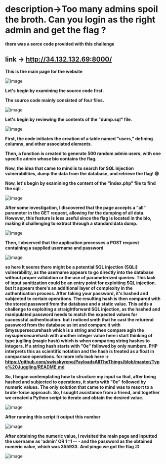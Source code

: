 # description->Too many admins spoil the broth. Can you login as the right admin and get the flag ?

**there was a sorce code provided with this challenge**

## link -> http://34.132.132.69:8000/

**This is the main page for the website**

![image](https://github.com/qlashx/ctf_writeups/assets/106611511/d622f991-682a-4b00-9c1d-022eec4e5f83)

**Let's begin by examining the source code first.**

**The source code mainly consisted of four files.**

![image](https://github.com/qlashx/ctf_writeups/assets/106611511/288e6a9f-8121-43cf-8b02-fee3d6ea96fb)

**Let's begin by reviewing the contents of the "dump.sql" file.**

![image](https://github.com/qlashx/ctf_writeups/assets/106611511/1c5ddf28-abb8-4298-8d56-c86eb6c4f8bc)

**First, the code initiates the creation of a table named "users," defining columns, and other associated elements.**

**Then, a function is created to generate 500 random admin users, with one specific admin whose bio contains the flag.** 

**Now, the idea that came to mind is to search for SQL injection vulnerabilities, dump the data from the database, and retrieve the flag! 😄**

**Now, let's begin by examining the content of the "index.php" file to find the sqli .**

![image](https://github.com/qlashx/ctf_writeups/assets/106611511/7806de29-5758-4b49-9802-a0bcd004b19c)

**After some investigation, I discovered that the page accepts a "all" parameter in the GET request, allowing for the dumping of all data. However, this feature is less useful since the flag is located in the bio, making it challenging to extract through a standard data dump.**

![image](https://github.com/qlashx/ctf_writeups/assets/106611511/1d0b0ddd-68b2-4ca1-9c18-238283249e2d)

**Then, I observed that the application processes a POST request containing a supplied username and password**

![image](https://github.com/qlashx/ctf_writeups/assets/106611511/4a1cec47-f70c-4f30-bb97-5aded8e27194)

**so here It seems there might be a potential SQL injection (SQLi) vulnerability, as the username appears to go directly into the database without proper validation or the use of parameterized queries. This lack of input sanitization could be an entry point for exploiting SQL injection.**
**but It appears there's an additional layer of complexity in the authentication process. After taking your password, it's hashed and subjected to certain operations. The resulting hash is then compared with the stored password from the database and a static value. This adds a challenge to exploiting a straightforward SQL injection, as the hashed and manipulated password needs to match the expected values for successful authentication.**
**but i noticed smth that he cast the returend password from the database as int and compare it with $mysupersecurehash which is a string and then compare agin the mysupersecurehash with another integer value**
**here i start thinking of type juglling (magic hash) which is when comparing string hashes to integers. If a string hash starts with "0e" followed by only numbers, PHP interprets this as scientific notation and the hash is treated as a float in comparison operations. for more info look here -> https://github.com/swisskyrepo/PayloadsAllTheThings/blob/master/Type%20Juggling/README.md**

**So, I began contemplating how to structure my input so that, after being hashed and subjected to operations, it starts with "0e" followed by numeric values.**
**The only solution that came to mind was to resort to a brute-force approach.**
**So, I sought assistance from a friend, and together we created a Python script to iterate and obtain the desired value.**

![image](https://github.com/qlashx/ctf_writeups/assets/106611511/0c1debf7-515c-4c73-8364-7b76d782b224)

**After running this script it output this number**

![image](https://github.com/qlashx/ctf_writeups/assets/106611511/d69a663a-7263-4dd7-ad24-04ec3ae6adce)

**After obtaining the numeric value, I revisited the main page and inputted the username as 'admin' OR 1=1 -- - and the password as the obtained numeric value, which was 355933.**
**And pingo we got the flag :D**

![image](https://github.com/qlashx/ctf_writeups/assets/106611511/f236d4ff-17eb-4270-bfbe-8e625fbc0464)







